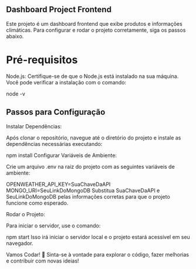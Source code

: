 ## Dashboard Project Frontend
Este projeto é um dashboard frontend que exibe produtos e informações climáticas. Para configurar e rodar o projeto corretamente, siga os passos abaixo.

# Pré-requisitos
Node.js: Certifique-se de que o Node.js está instalado na sua máquina. Você pode verificar a instalação com o comando:

node -v

## Passos para Configuração
Instalar Dependências:

Após clonar o repositório, navegue até o diretório do projeto e instale as dependências necessárias executando:


npm install
Configurar Variáveis de Ambiente:

Crie um arquivo .env na raiz do projeto com as seguintes variáveis de ambiente:

OPENWEATHER_API_KEY=SuaChaveDaAPI
MONGO_URI=SeuLinkDoMongoDB
Substitua SuaChaveDaAPI e SeuLinkDoMongoDB pelas informações corretas para que o projeto funcione como esperado.

Rodar o Projeto:

Para iniciar o servidor, use o comando:

npm start
Isso irá iniciar o servidor local e o projeto estará acessível em seu navegador.

Vamos Codar! 🚀
Sinta-se à vontade para explorar o código, fazer melhorias e contribuir com novas ideias!
